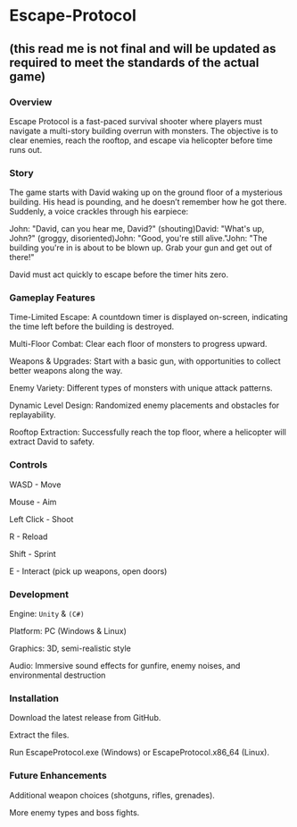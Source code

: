 # Escape-Protocol 
## (this read me is not final and will be updated as required to meet the standards of the actual game)

### Overview

Escape Protocol is a fast-paced survival shooter where players must navigate a multi-story building overrun with monsters. The objective is to clear enemies, reach the rooftop, and escape via helicopter before time runs out.

### Story

The game starts with David waking up on the ground floor of a mysterious building. His head is pounding, and he doesn’t remember how he got there. Suddenly, a voice crackles through his earpiece:

John: "David, can you hear me, David?" (shouting)David: "What's up, John?" (groggy, disoriented)John: "Good, you're still alive."John: "The building you're in is about to be blown up. Grab your gun and get out of there!"

David must act quickly to escape before the timer hits zero.

### Gameplay Features

Time-Limited Escape: A countdown timer is displayed on-screen, indicating the time left before the building is destroyed.

Multi-Floor Combat: Clear each floor of monsters to progress upward.

Weapons & Upgrades: Start with a basic gun, with opportunities to collect better weapons along the way.

Enemy Variety: Different types of monsters with unique attack patterns.

Dynamic Level Design: Randomized enemy placements and obstacles for replayability.

Rooftop Extraction: Successfully reach the top floor, where a helicopter will extract David to safety.

### Controls

WASD - Move

Mouse - Aim

Left Click - Shoot

R - Reload

Shift - Sprint

E - Interact (pick up weapons, open doors)

### Development

Engine: `Unity` & `(C#)`

Platform: PC (Windows & Linux)

Graphics: 3D, semi-realistic style

Audio: Immersive sound effects for gunfire, enemy noises, and environmental destruction

### Installation

Download the latest release from GitHub.

Extract the files.

Run EscapeProtocol.exe (Windows) or EscapeProtocol.x86_64 (Linux).

### Future Enhancements

Additional weapon choices (shotguns, rifles, grenades).

More enemy types and boss fights.






